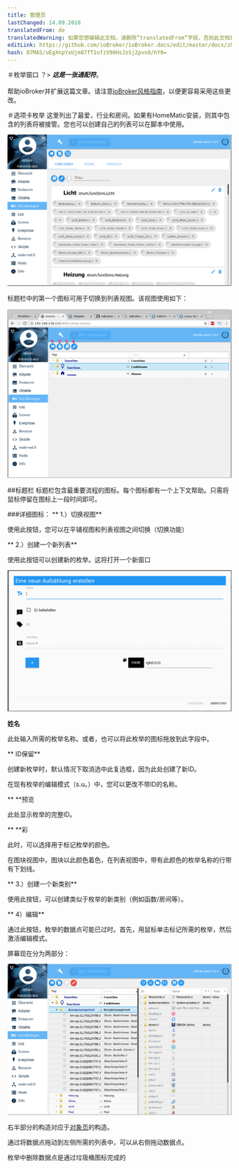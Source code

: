 ```yaml
---
title: 管理员
lastChanged: 14.09.2018
translatedFrom: de
translatedWarning: 如果您想编辑此文档，请删除“translatedFrom”字段，否则此文档将再次自动翻译
editLink: https://github.com/ioBroker/ioBroker.docs/edit/master/docs/zh-cn/admin/enums.md
hash: D7MAS/uEgXnpYxUjm87fT1ofzV90HsJzSj2pvxO/hY0=
---
```

＃枚举窗口
？&gt; ***这是一张通配符***。 <br><br>帮助ioBroker并扩展这篇文章。请注意[ioBroker风格指南](community/styleguidedoc)，以便更容易采用这些更改。

＃选项卡枚举
这里列出了最爱，行业和房间。如果有HomeMatic安装，则其中包含的列表将被接管。您也可以创建自己的列表可以在脚本中使用。

![平铺视图中的枚举](../../de/admin/media/ADMIN_Aufzaehlungen_kachel.png)

标题栏中的第一个图标可用于切换到列表视图。该视图使用如下：

![列表视图中的枚举](../../de/admin/media/ADMIN_Aufzaehlungen_liste_numbers.png)

##标题栏
标题栏包含最重要流程的图标。每个图标都有一个上下文帮助。只需将鼠标停留在图标上一段时间即可。

###详细图标：
** 1.）切换视图**

使用此按钮，您可以在平铺视图和列表视图之间切换（切换功能）

** 2.）创建一个新列表**

使用此按钮可以创建新的枚举。这将打开一个新窗口

![创建一个新的枚举](../../de/admin/media/ADMIN_Aufzaehlungen_liste_erstellen.png)

**姓名**

此处输入所需的枚举名称。或者，也可以将此枚举的图标拖放到此字段中。

** ID保留**

创建新枚举时，默认情况下取消选中此复选框，因为此处创建了新ID。

在现有枚举的编辑模式（s.u。）中，您可以更改不带ID的名称。

** **预览

此处显示枚举的完整ID。

** **彩

此时，可以选择用于标记枚举的颜色。

在图块视图中，图块以此颜色着色，在列表视图中，带有此颜色的枚举名称的行带有下划线。

** 3.）创建一个新类别**

使用此按钮，可以创建类似于枚举的新类别（例如函数/房间等）。

** 4）编辑**

通过此按钮，枚举的数据点可能已过时。首先，用鼠标单击标记所需的枚举，然后激活编辑模式。

屏幕现在分为两部分：

![编辑枚举](../../de/admin/media/ADMIN_Aufzaehlungen_liste_hinzufuegen.png)

右半部分的构造对应于[对象页](opbjects.md)的构造。

通过将数据点拖动到左侧所需的列表中，可以从右侧拖动数据点。

枚举中删除数据点是通过垃圾桶图标完成的